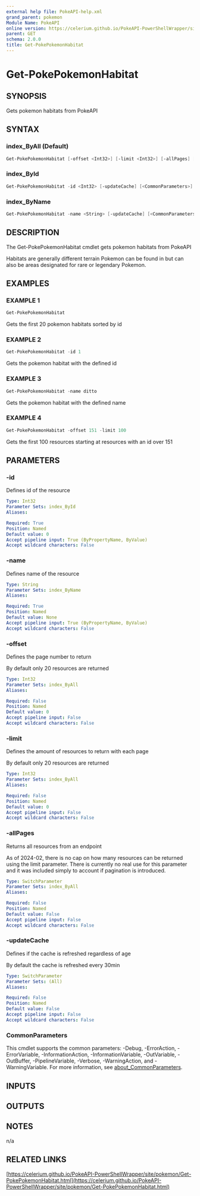 ```yaml
---
external help file: PokeAPI-help.xml
grand_parent: pokemon
Module Name: PokeAPI
online version: https://celerium.github.io/PokeAPI-PowerShellWrapper/site/pokemon/Get-PokePokemonHabitat.html
parent: GET
schema: 2.0.0
title: Get-PokePokemonHabitat
---
```


# Get-PokePokemonHabitat

## SYNOPSIS
Gets pokemon habitats from PokeAPI

## SYNTAX

### index_ByAll (Default)
```powershell
Get-PokePokemonHabitat [-offset <Int32>] [-limit <Int32>] [-allPages] [-updateCache] [<CommonParameters>]
```

### index_ById
```powershell
Get-PokePokemonHabitat -id <Int32> [-updateCache] [<CommonParameters>]
```

### index_ByName
```powershell
Get-PokePokemonHabitat -name <String> [-updateCache] [<CommonParameters>]
```

## DESCRIPTION
The Get-PokePokemonHabitat cmdlet gets pokemon habitats from PokeAPI

Habitats are generally different terrain Pokemon can be found
in but can also be areas designated for rare or legendary Pokemon.

## EXAMPLES

### EXAMPLE 1
```powershell
Get-PokePokemonHabitat
```

Gets the first 20 pokemon habitats sorted by id

### EXAMPLE 2
```powershell
Get-PokePokemonHabitat -id 1
```

Gets the pokemon habitat with the defined id

### EXAMPLE 3
```powershell
Get-PokePokemonHabitat -name ditto
```

Gets the pokemon habitat with the defined name

### EXAMPLE 4
```powershell
Get-PokePokemonHabitat -offset 151 -limit 100
```

Gets the first 100 resources starting at resources with
an id over 151

## PARAMETERS

### -id
Defines id of the resource

```yaml
Type: Int32
Parameter Sets: index_ById
Aliases:

Required: True
Position: Named
Default value: 0
Accept pipeline input: True (ByPropertyName, ByValue)
Accept wildcard characters: False
```

### -name
Defines name of the resource

```yaml
Type: String
Parameter Sets: index_ByName
Aliases:

Required: True
Position: Named
Default value: None
Accept pipeline input: True (ByPropertyName, ByValue)
Accept wildcard characters: False
```

### -offset
Defines the page number to return

By default only 20 resources are returned

```yaml
Type: Int32
Parameter Sets: index_ByAll
Aliases:

Required: False
Position: Named
Default value: 0
Accept pipeline input: False
Accept wildcard characters: False
```

### -limit
Defines the amount of resources to return with each page

By default only 20 resources are returned

```yaml
Type: Int32
Parameter Sets: index_ByAll
Aliases:

Required: False
Position: Named
Default value: 0
Accept pipeline input: False
Accept wildcard characters: False
```

### -allPages
Returns all resources from an endpoint

As of 2024-02, there is no cap on how many resources can be
returned using the limit parameter.
There is currently no real
use for this parameter and it was included simply to account if
pagination is introduced.

```yaml
Type: SwitchParameter
Parameter Sets: index_ByAll
Aliases:

Required: False
Position: Named
Default value: False
Accept pipeline input: False
Accept wildcard characters: False
```

### -updateCache
Defines if the cache is refreshed regardless of age

By default the cache is refreshed every 30min

```yaml
Type: SwitchParameter
Parameter Sets: (All)
Aliases:

Required: False
Position: Named
Default value: False
Accept pipeline input: False
Accept wildcard characters: False
```

### CommonParameters
This cmdlet supports the common parameters: -Debug, -ErrorAction, -ErrorVariable, -InformationAction, -InformationVariable, -OutVariable, -OutBuffer, -PipelineVariable, -Verbose, -WarningAction, and -WarningVariable. For more information, see [about_CommonParameters](http://go.microsoft.com/fwlink/?LinkID=113216).

## INPUTS

## OUTPUTS

## NOTES
n/a

## RELATED LINKS

[https://celerium.github.io/PokeAPI-PowerShellWrapper/site/pokemon/Get-PokePokemonHabitat.html](https://celerium.github.io/PokeAPI-PowerShellWrapper/site/pokemon/Get-PokePokemonHabitat.html)

